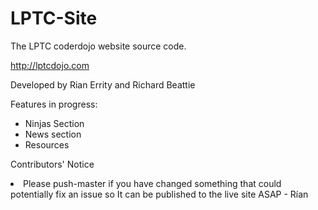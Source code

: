 # LPTC-Site
The LPTC coderdojo website source code.

http://lptcdojo.com

Developed by Rian Errity and Richard Beattie

Features in progress:
<ul>
<li>Ninjas Section</li>
<li>News section</li>
<li>Resources</li>
</ul>

Contributors' Notice
<li>Please push-master if you have changed something that could potentially fix an issue so It can be 
published to the live site ASAP - Rían</li>


